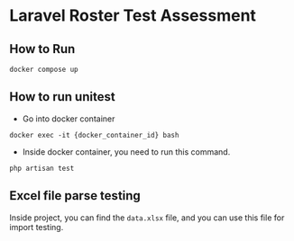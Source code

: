 # Laravel Roster Test Assessment

## How to Run

`docker compose up`

## How to run unitest

-   Go into docker container

`docker exec -it {docker_container_id} bash`

-   Inside docker container, you need to run this command.

`php artisan test`

## Excel file parse testing

Inside project, you can find the `data.xlsx` file, and you can use this file for import testing.
